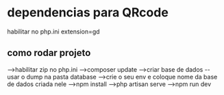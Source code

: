 # dependencias para QRcode
habilitar no php.ini
extension=gd

## como rodar projeto 

-->habilitar zip no php.ini
-->composer update 
-->criar base de dados -- usar o dump na pasta database
-->crie o seu env e coloque nome da base de dados criada nele 
-->npm install 
-->php artisan serve
-->npm run dev 
